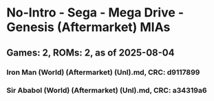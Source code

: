 # No-Intro - Sega - Mega Drive - Genesis (Aftermarket) MIAs
## Games: 2, ROMs: 2, as of 2025-08-04

### Iron Man (World) (Aftermarket) (Unl).md, CRC: d9117899
### Sir Ababol (World) (Aftermarket) (Unl).md, CRC: a34319a6
